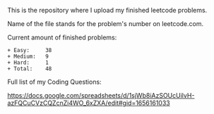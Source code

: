 This is the repository where I upload my finished leetcode problems. 

Name of the file stands for the problem's number on leetcode.com. 

Current amount of finished problems:

    + Easy:     38
    + Medium:   9
    + Hard:     1
    + Total:    48

Full list of my Coding Questions:

https://docs.google.com/spreadsheets/d/1sjWb8iAzSOUcUilvH-azFQCuCVzCQZcnZi4WO_6xZXA/edit#gid=1656161033
